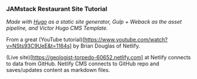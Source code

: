 ### JAMstack Restaurant Site Tutorial

*Made with [Hugo](http://gohugo.io/) as a static site generator, Gulp + Weback as the
asset pipeline, and Victor Hugo CMS Template.*

From a great (YouTube tutorial)[https://www.youtube.com/watch?v=NSts93C9UeE&t=1164s] by Brian Douglas of Netlify.

(Live site)[https://geologist-torpedo-60652.netlify.com] at Netlify connects to data from GitHub.  Netlify CMS connects to GitHub repo and saves/updates content as markdown files.

